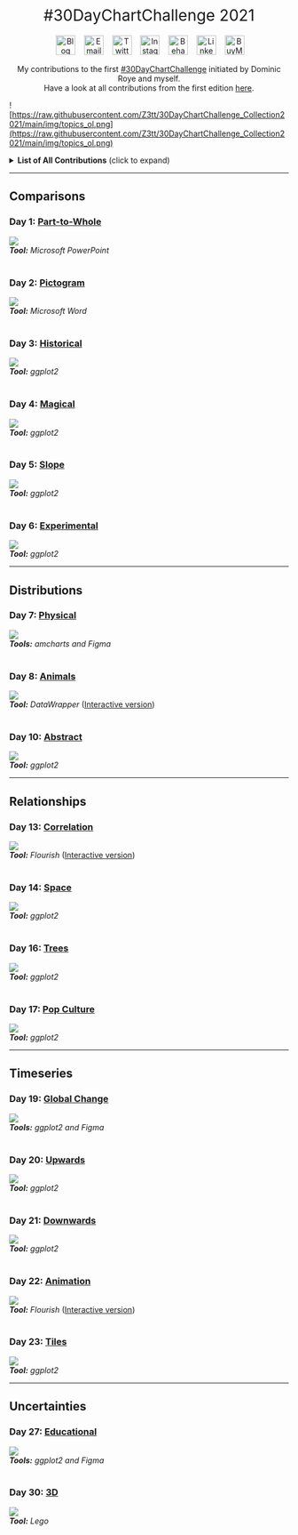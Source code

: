 <h1 style="font-weight:normal" align="center">
  &nbsp;#30DayChartChallenge 2021&nbsp;
</h1>

<div align="center">

&nbsp;&nbsp;&nbsp;
<a href="https://www.cedricscherer.com"><img border="0" alt="Blog" src="https://assets.dryicons.com/uploads/icon/svg/4926/home.svg" width="35" height="35"></a>&nbsp;&nbsp;&nbsp;
<a href="mailto:info@data-vizard.com"><img border="0" alt="Email" src="https://assets.dryicons.com/uploads/icon/svg/8009/02dc3a5c-6504-4347-85fb-3f510cfecc45.svg" width="35" height="35"></a>&nbsp;&nbsp;&nbsp;
<a href="https://twitter.com/CedScherer"><img border="0" alt="Twitter" src="https://assets.dryicons.com/uploads/icon/svg/8385/c23f7ffc-ca8d-4246-8978-ce9f6d5bcc99.svg" width="35" height="35"></a>&nbsp;&nbsp;&nbsp;
<a href="https://www.instagram.com/cedscherer/"><img border="0" alt="Instagram" src="https://assets.dryicons.com/uploads/icon/svg/8330/62263227-bb78-4b42-a9a9-e222e0cc7b97.svg" width="35" height="35"></a>&nbsp;&nbsp;&nbsp;
<a href="https://www.behance.net/cedscherer"><img border="0" alt="Behance" src="https://assets.dryicons.com/uploads/icon/svg/8264/04073ce3-5b98-4f32-88d3-82b2ef828066.svg" width="35" height="35"></a>&nbsp;&nbsp;&nbsp;
<a href="https://www.linkedin.com/in/cedricpscherer/"><img border="0" alt="LinkedIn" src="https://assets.dryicons.com/uploads/icon/svg/8337/a347cd89-1662-4421-be90-58e5e8004eae.svg" width="35" height="35"></a>&nbsp;&nbsp;&nbsp;
<a href="https://www.buymeacoffee.com/z3tt"><img border="0" alt="BuyMeACoffee" src="https://www.buymeacoffee.com/assets/img/guidelines/logo-mark-3.svg" width="35" height="35"></a>&nbsp;&nbsp;&nbsp;

My contributions to the first [#30DayChartChallenge](https://twitter.com/tjukanov/status/1187713840550744066) initiated by Dominic Roye and myself.  
Have a look at all contributions from the first edition [here](https://github.com/z3tt/30DayChartChallenge_Collection2021).

</div>

![https://raw.githubusercontent.com/Z3tt/30DayChartChallenge_Collection2021/main/img/topics_ol.png](https://raw.githubusercontent.com/Z3tt/30DayChartChallenge_Collection2021/main/img/topics_ol.png)

<details>
  <summary><b>List of All Contributions</b> (click to expand)</summary>

<!-- toc -->
* Comparisons
  + Day 1: [Part-to-Whole](https://github.com/z3tt/30DayChartChallenge2021/tree/main/01_part_to_whole/)
  + Day 2: [Pictogram](https://github.com/z3tt/30DayChartChallenge2021/tree/main/02_pictogram/)
  + Day 3: [Historical](https://github.com/z3tt/30DayChartChallenge2021/tree/main/03_historical/)
  + Day 4: [Magical](https://github.com/z3tt/30DayChartChallenge2021/tree/main/04_magical/)
  + Day 5: [Slope](https://github.com/z3tt/30DayChartChallenge2021/tree/main/05_slope/)
  + Day 6: [Experimental](https://github.com/z3tt/30DayChartChallenge2021/tree/main/06_experimental/)
* Distributions
  + Day 7: [Physical](https://github.com/z3tt/30DayChartChallenge2021/tree/main/07_physical/)
  + Day 8: [Animals](https://github.com/z3tt/30DayChartChallenge2021/tree/main/08_animals/)
  + Day 9: Statistics
  + Day 10: [Abstract](https://github.com/z3tt/30DayChartChallenge2021/tree/main/10_abstract/)
  + Day 11: Circular
  + Day 12: Strips
* Relationships
  + Day 13: [Correlation](https://github.com/z3tt/30DayChartChallenge2021/tree/main/13_correlation/)
  + Day 14: [Space](https://github.com/z3tt/30DayChartChallenge2021/tree/main/14_space/)
  + Day 15: Multivariate
  + Day 16: [Trees](https://github.com/z3tt/30DayChartChallenge2021/tree/main/16_trees/)
  + Day 17: [Pop Culture](https://github.com/z3tt/30DayChartChallenge2021/tree/main/17_pop_culture/)
  + Day 18: Connections
* Timeseries
  + Day 19: [Global Change](https://github.com/z3tt/30DayChartChallenge2021/tree/main/19_global_change/)
  + Day 20: [Upwards](https://raw.githubusercontent.com/z3tt/30DayChartChallenge2021/main/20_upwards/)
  + Day 21: [Downwards](https://github.com/z3tt/30DayChartChallenge2021/tree/main/21_downwards)
  + Day 22: [Animation](https://github.com/z3tt/30DayChartChallenge2021/tree/main/22_animation/)
  + Day 23: [Tiles](https://github.com/z3tt/30DayChartChallenge2021/tree/main/23_tiles/)
  + Day 24: Monochrome
* Uncertainties:
  + Day 25: Demographic
  + Day 26: Trends
  + [Day 27: Educational](https://github.com/z3tt/30DayChartChallenge2021/tree/main/27_educational/)
  + Day 28: Future
  + Day 29: Deviations
  + [Day 30: 3D](https://github.com/z3tt/30DayChartChallenge2021/tree/main/30_3D/)
<!-- tocstop -->

</details>

***

## Comparisons

### Day 1: [Part-to-Whole](https://github.com/z3tt/30DayChartChallenge2021/tree/main/01_part_to_whole)
![](https://raw.githubusercontent.com/z3tt/30DayChartChallenge2021/main/01_part_to_whole/01_part_to_whole_v1.png)<br>***Tool:*** *Microsoft PowerPoint*<br><br>

### Day 2: [Pictogram](https://github.com/z3tt/30DayChartChallenge2021/tree/main/02_pictogram)
![](https://raw.githubusercontent.com/z3tt/30DayChartChallenge2021/main/02_pictogram/02_pictogram_en.png)<br>***Tool:*** *Microsoft Word*<br><br>

### Day 3: [Historical](https://github.com/z3tt/30DayChartChallenge2021/tree/main/03_historical)
![](https://raw.githubusercontent.com/z3tt/30DayChartChallenge2021/main/03_historical/03_historical.png)<br>***Tool:*** *ggplot2*<br><br>

### Day 4: [Magical](https://github.com/z3tt/30DayChartChallenge2021/tree/main/04_magical)
![](https://raw.githubusercontent.com/z3tt/30DayChartChallenge2021/main/04_magical/04_magical.png)<br>***Tool:*** *ggplot2*<br><br>

### Day 5: [Slope](https://github.com/z3tt/30DayChartChallenge2021/tree/main/05_slope)
![](https://raw.githubusercontent.com/z3tt/30DayChartChallenge2021/main/05_slope/05_slope.png)<br>***Tool:*** *ggplot2*<br><br>

### Day 6: [Experimental](https://github.com/z3tt/30DayChartChallenge2021/tree/main/06_experimental)
![](https://raw.githubusercontent.com/z3tt/30DayChartChallenge2021/main/06_experimental/06_experimental.png)<br>***Tool:*** *ggplot2*<br>

***

## Distributions

### Day 7: [Physical](https://github.com/z3tt/30DayChartChallenge2021/tree/main/07_physical)
![](https://raw.githubusercontent.com/z3tt/30DayChartChallenge2021/main/07_physical/07_physical.png)<br>***Tools:*** *amcharts and Figma*<br><br>

### Day 8: [Animals](https://github.com/z3tt/30DayChartChallenge2021/tree/main/08_animals)
![](https://raw.githubusercontent.com/z3tt/30DayChartChallenge2021/main/08_animals/08_animals_log.png)<br>***Tool:*** *DataWrapper* ([Interactive version](https://datawrapper.dwcdn.net/E883b/2/))<br><br>

### Day 10: [Abstract](https://github.com/z3tt/30DayChartChallenge2021/tree/main/10_abstract)
![](https://raw.githubusercontent.com/z3tt/30DayChartChallenge2021/main/10_abstract/10_abstract_turbo.png)<br>***Tool:*** *ggplot2*<br>

***

## Relationships

### Day 13: [Correlation](https://github.com/z3tt/30DayChartChallenge2021/tree/main/13_correlation)
![](https://raw.githubusercontent.com/z3tt/30DayChartChallenge2021/main/13_correlation/13_correlation.png)<br>***Tool:*** *Flourish* ([Interactive version](https://public.flourish.studio/visualisation/5846249/))<br><br>

### Day 14: [Space](https://github.com/z3tt/30DayChartChallenge2021/tree/main/14_space)
![](https://raw.githubusercontent.com/z3tt/30DayChartChallenge2021/main/14_space/14_space_mono.png)<br>***Tool:*** *ggplot2*<br><br>

### Day 16: [Trees](https://github.com/z3tt/30DayChartChallenge2021/tree/main/16_trees)
![](https://raw.githubusercontent.com/z3tt/30DayChartChallenge2021/main/16_trees/16_trees.png)<br>***Tool:*** *ggplot2*<br><br>

### Day 17: [Pop Culture](https://github.com/z3tt/30DayChartChallenge2021/tree/main/17_pop_culture)
![](https://raw.githubusercontent.com/z3tt/30DayChartChallenge2021/main/17_pop_culture/17_pop_culture.png)<br>***Tool:*** *ggplot2*<br>

***

## Timeseries

### Day 19: [Global Change](https://github.com/z3tt/30DayChartChallenge2021/tree/main/19_global_change)
![](https://raw.githubusercontent.com/z3tt/30DayChartChallenge2021/main/19_global_change/19_global_change.png)<br>***Tools:*** *ggplot2 and Figma*<br><br>

### Day 20: [Upwards](https://github.com/z3tt/30DayChartChallenge2021/tree/main/20_upwards)
![](https://raw.githubusercontent.com/z3tt/30DayChartChallenge2021/main/20_upwards/20_upwards.png)<br>***Tool:*** *ggplot2*<br><br>

### Day 21: [Downwards](https://github.com/z3tt/30DayChartChallenge2021/tree/main/21_downwards)
![](https://raw.githubusercontent.com/z3tt/30DayChartChallenge2021/main/21_downwards/21_downwards.png)<br>***Tool:*** *ggplot2*<br><br>

### Day 22: [Animation](https://github.com/z3tt/30DayChartChallenge2021/tree/main/22_animation)
![](https://raw.githubusercontent.com/z3tt/30DayChartChallenge2021/main/22_animation/22_animation.png)<br>***Tool:*** *Flourish* ([Interactive version](https://public.flourish.studio/visualisation/5939637))<br><br>

### Day 23: [Tiles](https://github.com/z3tt/30DayChartChallenge2021/tree/main/23_tiles)
![](https://raw.githubusercontent.com/z3tt/30DayChartChallenge2021/main/23_tiles/23_tiles.png)<br>***Tool:*** *ggplot2*<br>

***

## Uncertainties

### Day 27: [Educational](https://github.com/z3tt/30DayChartChallenge2021/tree/main/27_educational)
![](https://raw.githubusercontent.com/z3tt/30DayChartChallenge2021/main/27_educational/27_educational.png)<br>***Tools:*** *ggplot2 and Figma*<br><br>

### Day 30: [3D](https://github.com/z3tt/30DayChartChallenge2021/tree/main/30_3D)
![](https://raw.githubusercontent.com/z3tt/30DayChartChallenge2021/main/30_3D/30_3D.png)<br>***Tool:*** *Lego*

